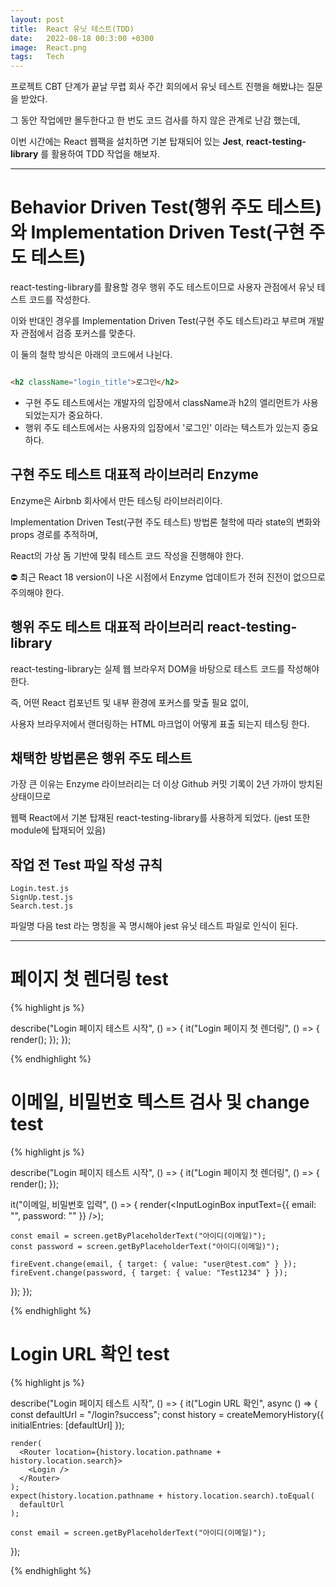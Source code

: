 ```yaml
---
layout: post
title:  React 유닛 테스트(TDD)
date:   2022-08-18 00:3:00 +0300
image:  React.png
tags:   Tech
---
```



프로젝트 CBT 단계가 끝날 무렵 회사 주간 회의에서 유닛 테스트 진행을 해봤냐는 질문을 받았다.

그 동안 작업에만 몰두한다고 한 번도 코드 검사를 하지 않은 관계로 난감 했는데,

이번 시간에는 React 웹팩을 설치하면 기본 탑재되어 있는 __Jest__, __react-testing-library__ 를 활용하여 TDD 작업을 해보자.


---

#  Behavior Driven Test(행위 주도 테스트)와 Implementation Driven Test(구현 주도 테스트)

react-testing-library를 활용할 경우 행위 주도 테스트이므로 사용자 관점에서 유닛 테스트 코드를 작성한다.

이와 반대인 경우를 Implementation Driven Test(구현 주도 테스트)라고 부르며 개발자 관점에서 검증 포커스를 맞춘다.

이 둘의 철학 방식은 아래의 코드에서 나뉜다.

```html

<h2 className="login_title">로그인</h2>

```

- 구현 주도 테스트에서는 개발자의 입장에서 className과 h2의 엘리먼트가 사용되었는지가 중요하다.
- 행위 주도 테스트에서는 사용자의 입장에서 '로그인' 이라는 텍스트가 있는지 중요하다.


## 구현 주도 테스트 대표적 라이브러리 Enzyme

Enzyme은 Airbnb 회사에서 만든 테스팅 라이브러리이다.

Implementation Driven Test(구현 주도 테스트) 방법론 철학에 따라 state의 변화와 props 경로를 추적하며,

React의 가상 돔 기반에 맞춰 테스트 코드 작성을 진행해야 한다.

⛔️ 최근 React 18 version이 나온 시점에서 Enzyme 업데이트가 전혀 진전이 없으므로 주의해야 한다.

## 행위 주도 테스트 대표적 라이브러리 react-testing-library

react-testing-library는 실제 웹 브라우저 DOM을 바탕으로 테스트 코드를 작성해야 한다.

즉, 어떤 React 컴포넌트 및 내부 환경에 포커스를 맞출 필요 없이,

사용자 브라우저에서 랜더링하는 HTML 마크업이 어떻게 표출 되는지 테스팅 한다.


## 채택한 방법론은 행위 주도 테스트

가장 큰 이유는 Enzyme 라이브러리는 더 이상 Github 커밋 기록이 2년 가까이 방치된 상태이므로 

웹팩 React에서 기본 탑재된 react-testing-library를 사용하게 되었다. (jest 또한 module에 탑재되어 있음)

## 작업 전 Test 파일 작성 규칙

```
Login.test.js 
SignUp.test.js
Search.test.js
```

파일명 다음 test 라는 명칭을 꼭 명시해야 jest 유닛 테스트 파일로 인식이 된다.

---


# 페이지 첫 렌더링 test

{% highlight js %}

describe("Login 페이지 테스트 시작", () => {
  it("Login 페이지 첫 렌더링", () => {
    render(<Login />);
  });
});
 
{% endhighlight %}


# 이메일, 비밀번호 텍스트 검사 및 change test

{% highlight js %}

describe("Login 페이지 테스트 시작", () => {
  it("Login 페이지 첫 렌더링", () => {
    render(<Login />);
  });

  it("이메일, 비밀번호 입력", () => {
    render(<InputLoginBox inputText={{ email: "", password: "" }} />);

    const email = screen.getByPlaceholderText("아이디(이메일)");
    const password = screen.getByPlaceholderText("아이디(이메일)");

    fireEvent.change(email, { target: { value: "user@test.com" } });
    fireEvent.change(password, { target: { value: "Test1234" } });
  });
 });
 
{% endhighlight %}

# Login URL 확인 test

{% highlight js %}

describe("Login 페이지 테스트 시작", () => {
  it("Login URL 확인", async () => {
    const defaultUrl = "/login?success";
    const history = createMemoryHistory({ initialEntries: [defaultUrl] });

    render(
      <Router location={history.location.pathname + history.location.search}>
        <Login />
      </Router>
    );
    expect(history.location.pathname + history.location.search).toEqual(
      defaultUrl
    );

    const email = screen.getByPlaceholderText("아이디(이메일)");
 });
 
{% endhighlight %}

